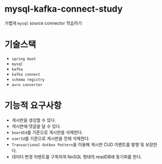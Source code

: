 # mysql-kafka-connect-study
가볍게 `mysql` source connector 학습하기

# 기술스택
* `spring boot`
* `mysql`
* `kafka`
* `kafka connect`
* `schema registry`
* `avro converter`

# 기능적 요구사항
* 게시판을 생성할 수 있다.
* 게시판에 댓글을 달 수 있다.
* `boardId`를 기준으로 게시판을 삭제한다.
* `userId`를 기준으로 게시판을 전체 삭제한다.
* `Transactional Outbox Pattern`을 이용해 게시판 CUD 이벤트를 발행 및 보장한다.
* 데이터 변경 이벤트를 구독하여 NoSQL 형태의 readDB에 동기화를 한다.

